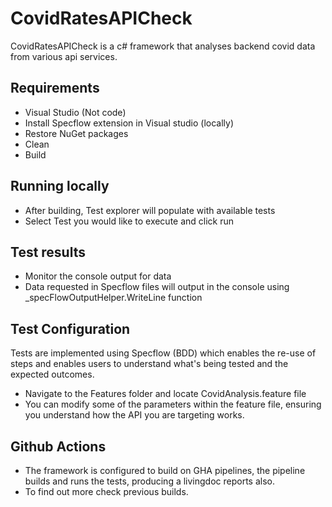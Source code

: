 # CovidRatesAPICheck

CovidRatesAPICheck is a c# framework that analyses backend covid data from various api services. 

## Requirements
- Visual Studio (Not code)
- Install Specflow extension in Visual studio (locally)
- Restore NuGet packages
- Clean
- Build

## Running locally
- After building, Test explorer will populate with available tests
- Select Test you would like to execute and click run

## Test results
- Monitor the console output for data
- Data requested in Specflow files will output in the console using _specFlowOutputHelper.WriteLine function

## Test Configuration

Tests are implemented using Specflow (BDD) which enables the re-use of steps and enables users to understand what's being tested and the expected outcomes.
- Navigate to the Features folder and locate CovidAnalysis.feature file
- You can modify some of the parameters within the feature file, ensuring you understand how the API you are targeting works.

## Github Actions
- The framework is configured to build on GHA pipelines, the pipeline builds and runs the tests, producing a livingdoc reports also.
- To find out more check previous builds.
